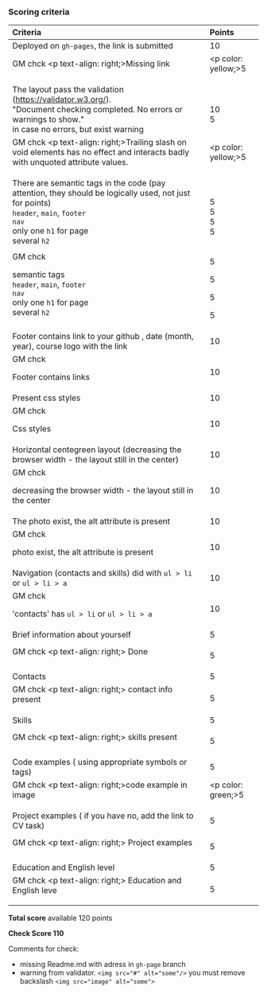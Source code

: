 ### Scoring criteria
| Criteria                                                                                                                                                                                             | Points                   |
|:-----------------------------------------------------------------------------------------------------------------------------------------------------------------------------------------------------|:-------------------------|
| Deployed on `gh-pages`, the link is submitted                                                                                                                                                        | 10                       |
|GM chck <p text-align: right;>Missing link</p>                                                                                                                                                        | <p color: yellow;>5</p>                      |
| The layout pass the validation (https://validator.w3.org/). <br/>"Document checking completed. No errors or warnings to show."<br/> in case no errors, but exist warning                             | <br/>10 <br/>5           |
|GM chck <p text-align: right;>Trailing slash on void elements has no effect and interacts badly with unquoted attribute values.</p>                             | <p color: yellow;>5</p>           |
| There are semantic tags in the code (pay attention, they should be logically used, not just for points)<br/> `header`, `main`, `footer` <br/> `nav` <br/>  only one `h1` for page <br/> several `h2` | <br/>5<br/>5<br/>5<br/>5 |
|GM chck <p text-align: right>semantic tags <br>`header`, `main`, `footer` <br/> `nav` <br/>  only one `h1` for page <br/> several `h2` </p> | <p color: green>5</p><p color: green>5</p><p color: green>5</p><p color: green>5</p> |
| Footer contains link to your github , date (month, year), course logo with the link                                                                                                                      | 10                       |
|GM chck <p text-align: right>Footer contains links</p>                                                                                                                                           |<p color: green>10</p>                     |
| Present css styles                                                                                                                                                                                   | 10                       |
|GM chck <p text-align: right>Css styles </p>                                                                                                                                             | <p color: green>10</p>                     |
| Horizontal centegreen layout (decreasing the browser width - the layout still in the center)                                                                                                           | 10                       |
| GM chck <p text-align: right>decreasing the browser width - the layout still in the center </p>                                                                             | <p color: green>10</p>                       |
| The photo exist, the alt attribute is present                                                                                                                                                        | 10                       |
| GM chck <p text-align: right>photo exist, the alt attribute is present  </p>                                                                        | <p color: green>10</p>                       |
| Navigation (contacts and skills) did with `ul > li` or `ul > li > a`                                                                                                                                 | 10                       |
| GM chck <p text-align: right> 'contacts' has `ul > li` or `ul > li > a`  </p>                                                                          | <p color: green>10</p>                       |
| Brief information about yourself                                                                                                                                                                     | 5                        |
| GM chck <p text-align: right;> Done </p>                                                                        | <p color: green>5</p>                       |
| Contacts                                                                                                                                                                                             | 5                        |
| GM chck <p text-align: right;> contact info present </p>                                                                     | <p color: green>5</p>                       |
| Skills                                                                                                                                                                                               | 5                        |
| GM chck <p text-align: right;> skills present </p>                                                                   | <p color: green>5</p>                       |
| Code examples ( using appropriate symbols or tags)                                                                                                                                                   | 5                        |
| GM chck <p text-align: right;>code example in image </p>                                                                         | <p color: green;>5</p>                       |
| Project examples ( if you have no, add the link to CV task)                                                                                                                                          | 5                        |
| GM chck <p text-align: right;> Project examples</p>                                                                      | <p color: green>5</p>                       |
| Education and English level                                                                                                                                                                          | 5                        |
| GM chck <p text-align: right;> Education and English leve</p>                                                                      | <p color: green>5</p>                       |

**Total score** available 120 points

<p color: green; font-size: 20px;><b>Check Score 110</b></p>

Comments for check:
 - missing Readme.md with adress in `gh-page` branch
 - warning from validator. `<img src="#" alt="some"/>` you must remove backslash  `<img src="image" alt="some">`